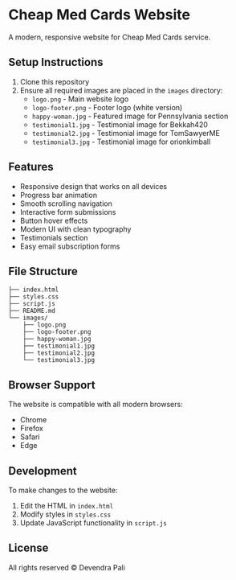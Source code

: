 # Cheap Med Cards Website

A modern, responsive website for Cheap Med Cards service.

## Setup Instructions

1. Clone this repository
2. Ensure all required images are placed in the `images` directory:
   - `logo.png` - Main website logo
   - `logo-footer.png` - Footer logo (white version)
   - `happy-woman.jpg` - Featured image for Pennsylvania section
   - `testimonial1.jpg` - Testimonial image for Bekkah420
   - `testimonial2.jpg` - Testimonial image for TomSawyerME
   - `testimonial3.jpg` - Testimonial image for orionkimball

## Features

- Responsive design that works on all devices
- Progress bar animation
- Smooth scrolling navigation
- Interactive form submissions
- Button hover effects
- Modern UI with clean typography
- Testimonials section
- Easy email subscription forms

## File Structure

```
├── index.html
├── styles.css
├── script.js
├── README.md
└── images/
    ├── logo.png
    ├── logo-footer.png
    ├── happy-woman.jpg
    ├── testimonial1.jpg
    ├── testimonial2.jpg
    └── testimonial3.jpg
```

## Browser Support

The website is compatible with all modern browsers:
- Chrome
- Firefox
- Safari
- Edge

## Development

To make changes to the website:
1. Edit the HTML in `index.html`
2. Modify styles in `styles.css`
3. Update JavaScript functionality in `script.js`

## License

All rights reserved © Devendra Pali  